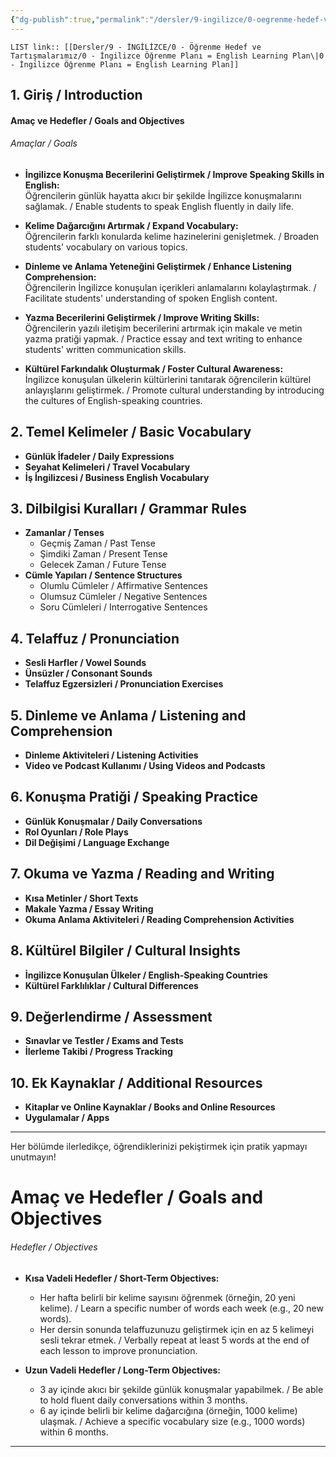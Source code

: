 ```yaml
---
{"dg-publish":true,"permalink":"/dersler/9-ingilizce/0-oegrenme-hedef-ve-tartismalarimiz/0-ingilizce-oegrenme-plani-english-learning-plan/"}
---
```


`LIST link:: [[Dersler/9 - İNGİLİZCE/0 - Öğrenme Hedef ve Tartışmalarımız/0 - İngilizce Öğrenme Planı = English Learning Plan\|0 - İngilizce Öğrenme Planı = English Learning Plan]]
`
## 1. Giriş / Introduction
#### **Amaç ve Hedefler / Goals and Objectives**
###### Amaçlar / Goals
- **İngilizce Konuşma Becerilerini Geliştirmek / Improve Speaking Skills in English:**  
  Öğrencilerin günlük hayatta akıcı bir şekilde İngilizce konuşmalarını sağlamak. / Enable students to speak English fluently in daily life.

- **Kelime Dağarcığını Artırmak / Expand Vocabulary:**  
  Öğrencilerin farklı konularda kelime hazinelerini genişletmek. / Broaden students' vocabulary on various topics.

- **Dinleme ve Anlama Yeteneğini Geliştirmek / Enhance Listening Comprehension:**  
  Öğrencilerin İngilizce konuşulan içerikleri anlamalarını kolaylaştırmak. / Facilitate students' understanding of spoken English content.

- **Yazma Becerilerini Geliştirmek / Improve Writing Skills:**  
  Öğrencilerin yazılı iletişim becerilerini artırmak için makale ve metin yazma pratiği yapmak. / Practice essay and text writing to enhance students' written communication skills.

- **Kültürel Farkındalık Oluşturmak / Foster Cultural Awareness:**  
  İngilizce konuşulan ülkelerin kültürlerini tanıtarak öğrencilerin kültürel anlayışlarını geliştirmek. / Promote cultural understanding by introducing the cultures of English-speaking countries.


  
## 2. Temel Kelimeler / Basic Vocabulary
- **Günlük İfadeler / Daily Expressions**
- **Seyahat Kelimeleri / Travel Vocabulary**
- **İş İngilizcesi / Business English Vocabulary**

## 3. Dilbilgisi Kuralları / Grammar Rules
- **Zamanlar / Tenses**
  - Geçmiş Zaman / Past Tense
  - Şimdiki Zaman / Present Tense
  - Gelecek Zaman / Future Tense
- **Cümle Yapıları / Sentence Structures**
  - Olumlu Cümleler / Affirmative Sentences
  - Olumsuz Cümleler / Negative Sentences
  - Soru Cümleleri / Interrogative Sentences

## 4. Telaffuz / Pronunciation
- **Sesli Harfler / Vowel Sounds**
- **Ünsüzler / Consonant Sounds**
- **Telaffuz Egzersizleri / Pronunciation Exercises**

## 5. Dinleme ve Anlama / Listening and Comprehension
- **Dinleme Aktiviteleri / Listening Activities**
- **Video ve Podcast Kullanımı / Using Videos and Podcasts**

## 6. Konuşma Pratiği / Speaking Practice
- **Günlük Konuşmalar / Daily Conversations**
- **Rol Oyunları / Role Plays**
- **Dil Değişimi / Language Exchange**

## 7. Okuma ve Yazma / Reading and Writing
- **Kısa Metinler / Short Texts**
- **Makale Yazma / Essay Writing**
- **Okuma Anlama Aktiviteleri / Reading Comprehension Activities**

## 8. Kültürel Bilgiler / Cultural Insights
- **İngilizce Konuşulan Ülkeler / English-Speaking Countries**
- **Kültürel Farklılıklar / Cultural Differences**

## 9. Değerlendirme / Assessment
- **Sınavlar ve Testler / Exams and Tests**
- **İlerleme Takibi / Progress Tracking**

## 10. Ek Kaynaklar / Additional Resources
- **Kitaplar ve Online Kaynaklar / Books and Online Resources**
- **Uygulamalar / Apps**

---
Her bölümde ilerledikçe, öğrendiklerinizi pekiştirmek için pratik yapmayı unutmayın!

# Amaç ve Hedefler / Goals and Objectives

###### Hedefler / Objectives
- **Kısa Vadeli Hedefler / Short-Term Objectives:**  
  - Her hafta belirli bir kelime sayısını öğrenmek (örneğin, 20 yeni kelime). / Learn a specific number of words each week (e.g., 20 new words).
  - Her dersin sonunda telaffuzunuzu geliştirmek için en az 5 kelimeyi sesli tekrar etmek. / Verbally repeat at least 5 words at the end of each lesson to improve pronunciation.

- **Uzun Vadeli Hedefler / Long-Term Objectives:**  
  - 3 ay içinde akıcı bir şekilde günlük konuşmalar yapabilmek. / Be able to hold fluent daily conversations within 3 months.
  - 6 ay içinde belirli bir kelime dağarcığına (örneğin, 1000 kelime) ulaşmak. / Achieve a specific vocabulary size (e.g., 1000 words) within 6 months.

---


